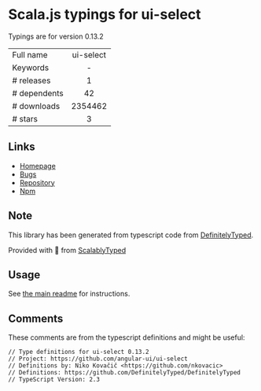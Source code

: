 
# Scala.js typings for ui-select

Typings are for version 0.13.2



|                    |                 |
| ------------------ | :-------------: |
| Full name          | ui-select |
| Keywords           | - |
| # releases         | 1 |
| # dependents       | 42 |
| # downloads        | 2354462 |
| # stars            | 3 |

## Links
- [Homepage](http://github.com/angular-ui/ui-select)
- [Bugs](https://github.com/angular-ui/ui-select/issues)
- [Repository](https://github.com/angular-ui/ui-select)
- [Npm](https://www.npmjs.com/package/ui-select)
    


## Note
This library has been generated from typescript code from [DefinitelyTyped](https://definitelytyped.org).

Provided with :purple_heart: from [ScalablyTyped](https://github.com/oyvindberg/ScalablyTyped)

## Usage
See [the main readme](../../readme.md) for instructions.

## Comments

These comments are from the typescript definitions and might be useful:
```
// Type definitions for ui-select 0.13.2
// Project: https://github.com/angular-ui/ui-select
// Definitions by: Niko Kovačič <https://github.com/nkovacic>
// Definitions: https://github.com/DefinitelyTyped/DefinitelyTyped 
// TypeScript Version: 2.3

```

